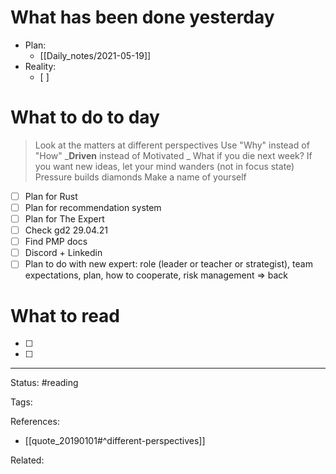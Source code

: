 # What has been done yesterday
- Plan:
	- [[Daily_notes/2021-05-19]]
- Reality:
	- [ ] 


# What to do to day
>Look at the matters at different perspectives
>Use "Why" instead of "How"
>_**Driven** instead of Motivated _
>What if you die next week?
>If you want new ideas, let your mind wanders (not in focus state)
>Pressure builds diamonds
>Make a name of yourself


- [ ] Plan for Rust
- [ ] Plan for recommendation system
- [ ] Plan for The Expert
- [ ] Check gd2 29.04.21
- [ ] Find PMP docs
- [ ] Discord + Linkedin
- [ ] Plan to do with new expert: role (leader or teacher or strategist), team expectations, plan, how to cooperate, risk management => back

# What to read

- [ ] 
- [ ] 



---
Status: #reading

Tags: 

References:
- [[quote_20190101#^different-perspectives]]

Related: 
